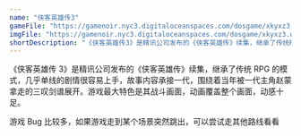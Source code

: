```yaml
---
name: "侠客英雄传3"
gameFile: "https://gamenoir.nyc3.digitaloceanspaces.com/dosgame/xkyxz3.zip"
imgFile: "https://gamenoir.nyc3.digitaloceanspaces.com/dosgame/xkyxz3.webp"
shortDescription: "《侠客英雄传3》是精讯公司发布的《侠客英雄传》续集，继承了传统RPG的模式，几乎单线的剧情很容易上手，故事内容承接一代，围绕着当年被一代主角赵蒙拿走的三叹剑谱展开。游戏最大特色是其战斗画面，动画覆盖整个画面，动感十足。"
---
```


《侠客英雄传 3》是精讯公司发布的《侠客英雄传》续集，继承了传统 RPG 的模式，几乎单线的剧情很容易上手，故事内容承接一代，围绕着当年被一代主角赵蒙拿走的三叹剑谱展开。游戏最大特色是其战斗画面，动画覆盖整个画面，动感十足。

游戏 Bug 比较多，如果游戏走到某个场景突然跳出，可以尝试走其他路线看看
